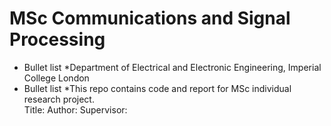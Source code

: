 # MSc Communications and Signal Processing
* Bullet list *Department of Electrical and Electronic Engineering, Imperial College London<br/>
* Bullet list *This repo contains code and report for MSc individual research project.<br/>
Title:
Author:
Supervisor:

